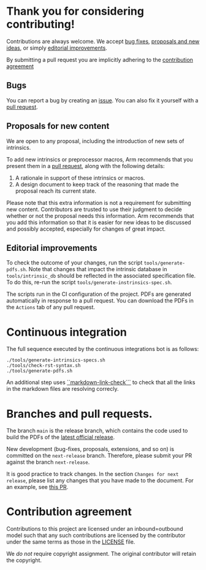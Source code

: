 <!-- SPDX-FileCopyrightText: Copyright 2021 Arm Limited <open-source-office@arm.com> -->
<!-- SPDX-License-Identifier: Apache-2.0 -->
# Thank you for considering contributing!

Contributions are always welcome. We accept [bug fixes](#bugs),
[proposals and new ideas](#proposals-for-new-content), or simply [editorial
improvements](#editorial-improvements).

By submitting a pull request you are implicitly adhering to the
[contribution agreement](#contribution-agreement)

## Bugs

You can report a bug by creating an
[issue](https://github.com/ARM-software/acle/issues). You can also fix
it yourself with a [pull
request](https://github.com/ARM-software/acle/pulls).

## Proposals for new content

We are open to any proposal, including the introduction of new sets of
intrinsics.

To add new intrinsics or preprocessor macros, Arm recommends that you
present them in a [pull
request](https://github.com/ARM-software/acle/pulls), along with the
following details:

1. A rationale in support of these intrinsics or macros.
2. A design document to keep track of the reasoning that made the
   proposal reach its current state.

Please note that this extra information is not a requirement for
submitting new content. Contributors are trusted to use their judgment
to decide whether or not the proposal needs this information. Arm
recommends that you add this information so that it is easier for new
ideas to be discussed and possibly accepted, especially for changes of
great impact.

## Editorial improvements

To check the outcome of your changes, run the script
`tools/generate-pdfs.sh`. Note that changes that impact the intrinsic
database in `tools/intrinsic_db` should be reflected in the associated
specification file. To do this, re-run the script
`tools/generate-instrinsics-spec.sh`.

The scripts run in the CI configuration of the project. PDFs are
generated automatically in response to a pull request. You can
download the PDFs in the `Actions` tab of any pull request.

# Continuous integration

The full sequence executed by the continuous integrations bot is as
follows:

```
./tools/generate-intrinsics-specs.sh
./tools/check-rst-syntax.sh
./tools/generate-pdfs.sh
```

An additional step uses
[``markdown-link-check```](https://github.com/tcort/markdown-link-check)
to check that all the links in the markdown files are resolving
correcly.

# Branches and pull requests.

The branch `main` is the release branch, which contains the code used
to build the PDFs of the [latest official
release](https://github.com/ARM-software/acle/releases/latest).

New development (bug-fixes, proposals, extensions, and so on) is
committed on the `next-release` branch. Therefore, please submit your
PR against the branch `next-release`.

It is good practice to track changes. In the section `Changes for next
release`, please list any changes that you have made to the
document. For an example, see [this
PR](https://github.com/ARM-software/acle/pull/19).

# Contribution agreement

Contributions to this project are licensed under an inbound=outbound
model such that any such contributions are licensed by the contributor
under the same terms as those in the [LICENSE](LICENSE.md) file.

We _do not_ require copyright assignment. The original contributor
will retain the copyright.
